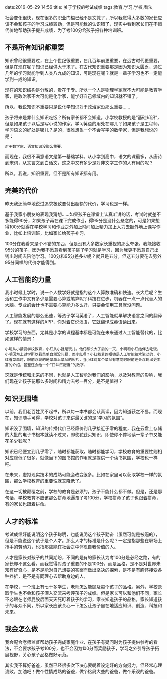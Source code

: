 date:2016-05-29 14:56
title: 关于学校的考试成绩
tags:教育,学习,学校,看法

社会变化很快，现在很多的职业门槛已经不是文凭了，所以我觉得大多数的家长应该不会和孩子的学习成绩较劲，但是可能我的认识错了，现实中看到家长们在不惜代价地帮助孩子提升成绩，为了考100分给孩子报各种培训班。

## 不是所有知识都重要

知识曾经很重要过，在上个世纪很重要，在几百年前更重要，在远古时代更重要，但是在现在呢？知识已经供大于求了。在古代知识重要那是因为知识太匮乏，通过几年的学习就能学到人类八九成的知识，可是现在呢？就是一辈子学习也不一定能学到一成的知识。

现在的知识结构是分散的，贵在于专。所以一个人是物理学家就不大可能是教育学家，是政治家不大可能是化学家，能学好自己领域内的知识就不错了。

所以，我说知识不重要只是说化学知识对于政治家没那么重要……

孩子将来是靠什么知识吃饭？所有家长都不会知道。小学校教授的是“基础知识”，但是如果孩子以后是写小说的作家，学习英语的用处在哪儿？如果孩子是工程师，学习语文的好处是哪儿？是的，很难想象一个不会写字的数学家，但是我想说的是：

	对于数学家，语文知识没那么重要。

而现在，我很不满意语文是第一基础学科。从小学到高中，语文的课最多，从唐诗到宋词，从文言文到白话文，这之中又有多少是对非文字工作的人有用的呢？

所以，我说，知识重要，但不是所有知识都有用。

## 完美的代价

昨天我还简单地说过追求极致要付出超额的代价，学习也是一样。

基于我家小朋友的表现我猜想……如果孩子在课堂上认真听讲的话，考试时就差不多能得90分，如果孩子再在课下完成作业，得95分是没什么悬念的，可是如果想得100分就得在学校学习和作业之外加上时间加上精力加上人力去额外地上课写作业，比如上培训班，比如家长给孩子补习。

100分在我看来是个不错的东西，但是没有大多数家长重视的那么夸张。我能接收95分的孩子，因为我不愿意看到孩子除了学习就是学习，因为我更不愿意自己出钱出时间去陪他学习。100分和95分差多少呢？就只是五分。但这五分要花去另外95分同样的代价才能得到。

## 人工智能的力量

我小时候上学时，说一个人数学好就是指的这个人算数准确和快速。长大后呢？生活和工作中又有多少是需要心算或笔算呢？科技在进步，机器在一点一点代替人的大脑。专业的会计也不需要心算能力多么好，只要会使用工具就没问题。

人工智能发展的那么迅速，等孩子学习英语了，人工智能就早解决语言之间的翻译了。现在就有这样的APP，你对着它说汉语，它就翻译成英语读出来。

学校学习的东西，尤其是小学的课程基本都是可能在未来通过人工智能替代的，比如这样的情景：

	小明从小接受学校教育，小红从小就是玩儿，他们都长大了后的一天，小明和小红结伴去吃饭，小明因为上过学所以看菜单自然没问题，而小红呢？小红戴着的眼镜是人工智能技术驱动的，小红看菜单时，眼前浮现的是菜单上菜品的照片，当小红对某个菜品有意向时眼前还会浮现出更丰富的介绍，甚至还会给一个“口味匹配度”的数字。

这就是传统和未来的不同，也就是人工智能对我们的影响，以及对教育的影响，我们现在让孩子花那么多时间和精力去考一百分，是不是值得？

## 知识无围墙

以前，我们老百姓买不起书，所以每一本书都会认真读，因为知道获之不易。而现在，知识随手可得，学校对孩子来讲最关键的是“学习的氛围”。

知识没了围墙，知识的传播代价已经廉价到几乎接近于零的程度，我在云盘上存储的大批的电子书根本就读不过来，即使花钱买知识，即使你不停地读一辈子书又能花多少钱呢？

知识已经便宜到几乎零了，随时都能获取，随时都能学习，学校教育的重要性则相对应降低了很多，就像当下的图书馆的作用就是提供一个读书氛围，学校也一样吧。

在未来，虚拟现实技术的成熟可能会改变很多。比如在家里可以获取学校一样的氛围，那么学校教育的重要性就又降低了。

在这一切被颠覆之前，学校的教育是必须的，孩子不能什么都不做。但是，还是那句话，学校教育不应该那么拼命地逼孩子考100分，学校拼命了孩子也跟着拼命，有的家长也跟着拼命。

## 人才的标准

考试成绩好能说明这个孩子聪明，也能说明这个孩子勤奋（虽然可能是被逼的），但是不能说这个孩子是个人才。那么人才的标准是什么呢？一定是指那些在职场上抢手的劳动力，也指那些能在社会之中体现自我价值的人。

人才是家长对孩子的共同期盼，不同的是有的家长认为考100分是必经之路，有的家长却不这么看。而我觉得对孩子重要的不是100分，而是品格，是不是对世界未知有好奇心，是不是能对自己想要的答案而做出坚决的探索，是不是有胸怀接受各种挫折，是不是有同理心去帮助身边的人。

在学校，一个班上有七十多学生，老师怎么能顾及每个孩子的品格。另外，学校录取学生也不会和孩子深入交流来考评孩子的成绩。但是家长可以和他们不同，家长不必跟在老师屁股后面天天死盯着孩子的学习，家长知道孩子的品格，家长知道孩子的与众不同，所以家长应该关心一下怎么让孩子自在地适应知识、创造、科技和未来。

## 我会怎么做

我会配合老师监督帮助孩子完成家庭作业，在孩子有疑问时为孩子提供参考的看法，不会要求孩子考100分，也不会因为100分而奖励孩子，学习之外引导孩子拓展视野，关心孩子品格做好示范。

其实我不算好爸爸，虽然已经很多次下决心要朝着设定好的方向努力，但经常心理溃败，加油吧！做个性情成熟的爸爸，做个格局大些的爸爸，做个乐观的爸爸。

